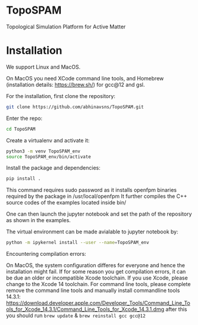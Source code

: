 # TopoSPAM
Topological Simulation Platform for Active Matter
# Installation
We support Linux and MacOS. 

On MacOS you need XCode command line tools, and Homebrew (installation details: https://brew.sh/) for gcc@12 and gsl.

For the installation,
first clone the repository:
```bash
git clone https://github.com/abhinavsns/TopoSPAM.git
```
Enter the repo:
```bash
cd TopoSPAM
```
Create a virtualenv and activate it:
```bash
python3 -m venv TopoSPAM_env
source TopoSPAM_env/bin/activate
```
Install the package and dependencies:
```bash
pip install .
```
This command requires sudo password as it installs openfpm binaries required by the package in /usr/local/openfpm
It further compiles the C++ source codes of the examples located inside bin/

One can then launch the jupyter notebook and set the path of the repository as shown in the examples.

The virtual environment can be made avialable to jupyter notebook by:
```bash
python -m ipykernel install --user --name=TopoSPAM_env
```

Encountering compilation errors:

On MacOS, the system configuration differes for everyone and hence the installation might fail.
If for some reason you get compilation errors, it can be due an older or incompatible Xcode toolchain. 
If you use Xcode, please change to the Xcode 14 toolchain.
For command line tools, please complete remove the command line tools and
manually install commandline tools 14.3.1:
https://download.developer.apple.com/Developer_Tools/Command_Line_Tools_for_Xcode_14.3.1/Command_Line_Tools_for_Xcode_14.3.1.dmg
after this you should run `brew update` & `brew reinstall gcc gcc@12`